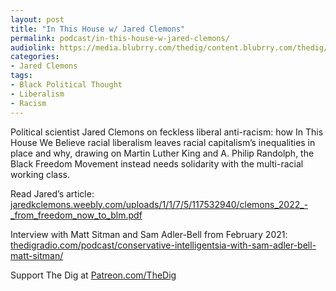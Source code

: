 ```yaml
---
layout: post
title: "In This House w/ Jared Clemons"
permalink: podcast/in-this-house-w-jared-clemons/
audiolink: https://media.blubrry.com/thedig/content.blubrry.com/thedig/The_Dig-EP_362-Clemons.mp3
categories:
- Jared Clemons
tags:
- Black Political Thought
- Liberalism
- Racism
---
```


Political scientist Jared Clemons on feckless liberal anti-racism: how In This House We Believe racial liberalism leaves racial capitalism’s inequalities in place and why, drawing on Martin Luther King and A. Philip Randolph, the Black Freedom Movement instead needs solidarity with the multi-racial working class.

Read Jared’s article: [jaredkclemons.weebly.com/uploads/1/1/7/5/117532940/clemons\_2022\_-\_from\_freedom\_now\_to\_blm.pdf](http://jaredkclemons.weebly.com/uploads/1/1/7/5/117532940/clemons_2022_-_from_freedom_now_to_blm.pdf)

Interview with Matt Sitman and Sam Adler-Bell from February 2021: [thedigradio.com/podcast/conservative-intelligentsia-with-sam-adler-bell-matt-sitman/](http://thedigradio.com/podcast/conservative-intelligentsia-with-sam-adler-bell-matt-sitman/)

Support The Dig at [Patreon.com/TheDig](http://Patreon.com/TheDig)

